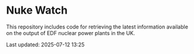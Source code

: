 # Nuke Watch

This repository includes code for retrieving the latest information available on the output of EDF nuclear power plants in the UK.

Last updated: 2025-07-12 13:25